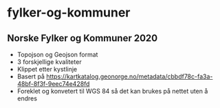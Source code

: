 # fylker-og-kommuner
## Norske Fylker og Kommuner 2020

* Topojson og Geojson format
* 3 forskjellige kvaliteter
* Klippet etter kystlinje
* Basert på https://kartkatalog.geonorge.no/metadata/cbbdf78c-fa3a-48bf-8f3f-9eec74e428fd
* Foreklet og konvetert til WGS 84 så det kan brukes på nettet uten å endres
